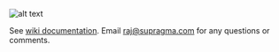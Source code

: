 ![alt text][logo]

[logo]: https://avatars2.githubusercontent.com/u/62821488?s=400&u=689ba24c4c73849749d4c6be425a027bb2a4d537&v=4 "SuPragma Logo"
See [wiki documentation](https://github.com/supragma/supragma/wiki).
Email raj@supragma.com for any questions or comments.

